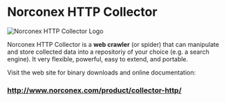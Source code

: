 Norconex HTTP Collector
========================

![Norconex HTTP Collector Logo](http://www.norconex.com/product/collector-http/images/homepage_303x136.png)

Norconex HTTP Collector is a **web crawler** (or spider) that can manipulate and store collected data into a repositoriy of your choice (e.g. a search engine). It very flexible, powerful, easy to extend, and portable.

Visit the web site for binary downloads and online documentation: 
### http://www.norconex.com/product/collector-http/
